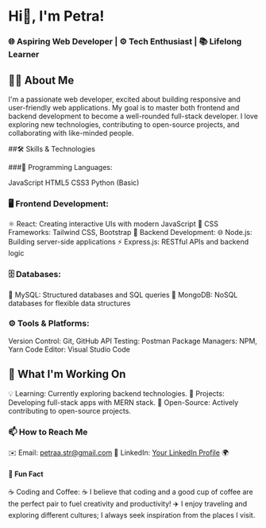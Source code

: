 # Hi👋, I'm Petra! 
### 🌐 Aspiring Web Developer | ⚙️ Tech Enthusiast | 📚 Lifelong Learner

## 👨‍💻 About Me
I'm a passionate web developer, excited about building responsive and user-friendly web applications. My goal is to master both frontend and backend development to become a well-rounded full-stack developer. I love exploring new technologies, contributing to open-source projects, and collaborating with like-minded people.

##🛠️ Skills & Technologies

###🚀 Programming Languages:

 JavaScript
 HTML5
 CSS3
 Python (Basic)

### 🖥️ Frontend Development:
⚛️ React: Creating interactive UIs with modern JavaScript
🎨 CSS Frameworks: Tailwind CSS, Bootstrap
🔧 Backend Development:
🌐 Node.js: Building server-side applications
⚡ Express.js: RESTful APIs and backend logic
### 🗄️ Databases:
🐬 MySQL: Structured databases and SQL queries
🍃 MongoDB: NoSQL databases for flexible data structures

### ⚙️ Tools & Platforms:
 Version Control: Git, GitHub
 API Testing: Postman
 Package Managers: NPM, Yarn
 Code Editor: Visual Studio Code

## 🌟 What I'm Working On
💡 Learning: Currently exploring  backend technologies.
💼 Projects: Developing full-stack apps with MERN stack.
🌱 Open-Source: Actively contributing to open-source projects.

### 📫 How to Reach Me
✉️ Email: petraa.str@gmail.com
💼 LinkedIn: [Your LinkedIn Profile](https://de.linkedin.com/in/petra-strunje-munchen)
🌍 

#### 🎉 Fun Fact
☕ Coding and Coffee: ☕ I believe that coding and a good cup of coffee are the perfect pair to fuel creativity and productivity!
✈️ I enjoy traveling and exploring different cultures; I always seek inspiration from the places I visit.


